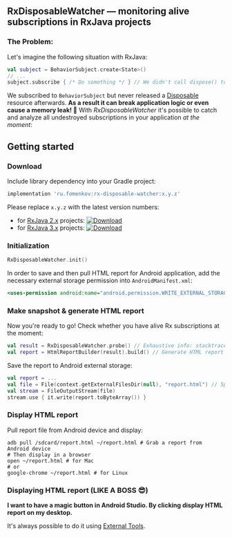 ## RxDisposableWatcher — monitoring alive subscriptions in RxJava projects
### The Problem:
Let's imagine the following situation with RxJava:
```kotlin
val subject = BehaviorSubject.create<State>()
// ...
subject.subscribe { /* Do something */ } // We didn't call dispose() to stop receiving items
```
We subscribed to `BehaviorSubject` but never released a [Disposable](http://reactivex.io/RxJava/2.x/javadoc/io/reactivex/disposables/Disposable.html) resource afterwards. **As a result it can break application logic or even cause a memory leak! 💩** With _RxDisposableWatcher_ it's possible to catch and analyze all undestroyed subscriptions in your application _at the moment_:

## Getting started
### Download
Include library dependency into your Gradle project:
```groovy
implementation 'ru.fomenkov:rx-disposable-watcher:x.y.z'
```
Please replace `x.y.z` with the latest version numbers:
- for [RxJava 2.x](https://github.com/ReactiveX/RxJava/tree/2.x) projects:
[ ![Download](https://api.bintray.com/packages/andreyfomenkov/maven/rx-disposable-watcher/images/download.svg?version=1.0.0) ](https://bintray.com/andreyfomenkov/maven/rx-disposable-watcher/1.0.0/link)
- for [RxJava 3.x](https://github.com/ReactiveX/RxJava/tree/3.x) projects:
[ ![Download](https://api.bintray.com/packages/andreyfomenkov/maven/rx-disposable-watcher/images/download.svg?version=1.0.0) ](https://bintray.com/andreyfomenkov/maven/rx-disposable-watcher/1.0.0/link)

### Initialization
```kotlin
RxDisposableWatcher.init()
```
In order to save and then pull HTML report for Android application, add the necessary external storage permission into `AndroidManifest.xml`:
```xml
<uses-permission android:name="android.permission.WRITE_EXTERNAL_STORAGE" />
```

### Make snapshot & generate HTML report
Now you're ready to go! Check whether you have alive Rx subscriptions at the moment:
```kotlin
val result = RxDisposableWatcher.probe() // Exhaustive info: stacktrace, number of calls, etc.
val report = HtmlReportBuilder(result).build() // Generate HTML report
```
Save the report to Android external storage:
```kotlin
val report = ...
val file = File(context.getExternalFilesDir(null), "report.html") // Specify filename
val stream = FileOutputStream(file)
stream.use { it.write(report.toByteArray()) }
```

### Display HTML report
Pull report file from Android device and display:
```shell
adb pull /sdcard/report.html ~/report.html # Grab a report from Android device
# Then display in a browser
open ~/report.html # for Mac
# or
google-chrome ~/report.html # for Linux
```

### Displaying HTML report (LIKE A BOSS 😎)
**I want to have a magic button in Android Studio. By clicking display HTML report on my desktop.**

It's always possible to do it using [External Tools](https://www.jetbrains.com/help/idea/settings-tools-external-tools.html).
